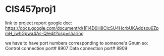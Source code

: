 # CIS457proj1

link to project report google doc:
 https://docs.google.com/document/d/1Fi4D0H8CIcSU4HcrbUKAddsxu6ZpmH_iwhGpwa4As-Q/edit?usp=sharing 
 
 we have to have port numbers corresponding to someone's Gnum so:
 Control connection port# 8907
 Data connection port# 8909
